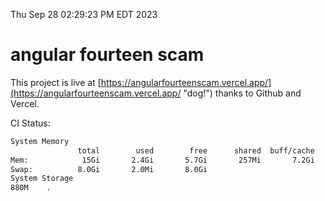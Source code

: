 Thu Sep 28 02:29:23 PM EDT 2023

# angular fourteen scam


This project is live at [https://angularfourteenscam.vercel.app/](https://angularfourteenscam.vercel.app/ "dog!") thanks to Github and Vercel.

CI Status: 

```bash
System Memory
               total        used        free      shared  buff/cache   available
Mem:            15Gi       2.4Gi       5.7Gi       257Mi       7.2Gi        12Gi
Swap:          8.0Gi       2.0Mi       8.0Gi
System Storage
880M	.
```
